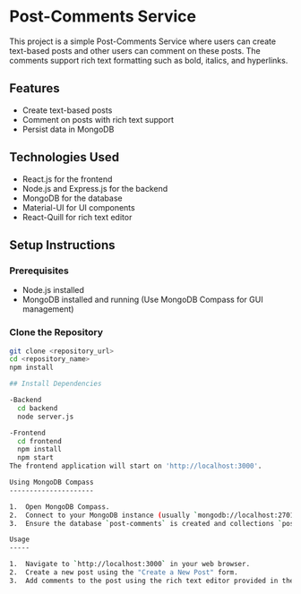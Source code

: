 # Post-Comments Service

This project is a simple Post-Comments Service where users can create text-based posts and other users can comment on these posts. The comments support rich text formatting such as bold, italics, and hyperlinks.

## Features

- Create text-based posts
- Comment on posts with rich text support
- Persist data in MongoDB

## Technologies Used

- React.js for the frontend
- Node.js and Express.js for the backend
- MongoDB for the database
- Material-UI for UI components
- React-Quill for rich text editor

## Setup Instructions

### Prerequisites

- Node.js installed
- MongoDB installed and running (Use MongoDB Compass for GUI management)

### Clone the Repository

```bash
git clone <repository_url>
cd <repository_name>
npm install

## Install Dependencies

-Backend
  cd backend
  node server.js

-Frontend
  cd frontend
  npm install
  npm start
The frontend application will start on 'http://localhost:3000'.

Using MongoDB Compass
---------------------

1.  Open MongoDB Compass.
2.  Connect to your MongoDB instance (usually `mongodb://localhost:27017`).
3.  Ensure the database `post-comments` is created and collections `posts` and `comments` are populated when you create posts and comments through the application.

Usage
-----

1.  Navigate to `http://localhost:3000` in your web browser.
2.  Create a new post using the "Create a New Post" form.
3.  Add comments to the post using the rich text editor provided in the comment section of each post.
